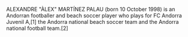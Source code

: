 ALEXANDRE "ÀLEX" MARTÍNEZ PALAU (born 10 October 1998) is an Andorran footballer and beach soccer player who plays for FC Andorra Juvenil A,[1] the Andorra national beach soccer team and the Andorra national football team.[2]

